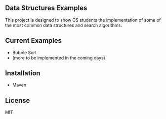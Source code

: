 ## Data Structures Examples
This project is designed to show CS students the implementation of some of the most common data structures and search algorithms.

## Current Examples
- Bubble Sort
- (more to be implemented in the coming days)

## Installation
- Maven

## License
MIT
